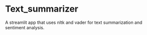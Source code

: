 # Text_summarizer
A streamlit app that uses nltk and vader for text summarization and sentiment analysis.
